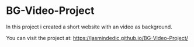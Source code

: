 # BG-Video-Project

In this project i created a short website with an video as background. 

You can visit the project at: https://jasmindedic.github.io/BG-Video-Project/
